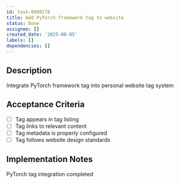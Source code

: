 ```yaml
---
id: task-0000178
title: Add PyTorch framework tag to website
status: Done
assignee: []
created_date: '2025-08-05'
labels: []
dependencies: []
---
```


## Description

Integrate PyTorch framework tag into personal website tag system

## Acceptance Criteria

- [ ] Tag appears in tag listing
- [ ] Tag links to relevant content
- [ ] Tag metadata is properly configured
- [ ] Tag follows website design standards

## Implementation Notes

PyTorch tag integration completed
